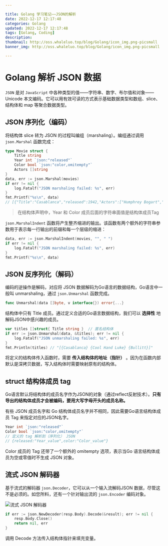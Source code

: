 ```yaml
---

title: Golang 学习笔记——JSON的解析
date: 2022-12-17 12:17:48
categories: Golang
updated: 2022-12-17 12:17:48
tags: [Golang, Coding]
description:
thumbnail: http://oss.whaleluo.top/blog/Golang/icon_img.png-picsmall
banner_img: http://oss.whaleluo.top/blog/Golang/icon_img.png-picsmall

---
```


# Golang 解析 JSON 数据

`JSON` 是对 `JavaScript` 中各种类型的值——字符串、数字、布尔值和对象—— Unicode 本文编码。它可以用有效可读的方式表示基础数据类型和数组、slice、结构体和 map 等聚合数据类型。

## JSON 序列化（编码）

将结构体 slice 转为 JSON 的过程叫编组（marshaling）。编组通过调用 `json.Marshal` 函数完成：

```go
type Movie struct {
    Title string
    Year int `json:"released"`
    Color bool `json:"color,omitempty"`
    Actors []string
}
data, err := json.Marshal(movies)
if err != nil {
    log.Fatalf("JSON marshaling failed: %s", err)
}
fmt.Printf("%s\n", data)
// [{"Title":"Casablanca","released":1942,"Actors":["Humphrey Bogart","Ingrid Bergman"]}]
```

> 在结构体声明中，Year 和 Color 成员后面的字符串面值是结构体成员Tag

`json.MarshalIndent` 函数将产生整齐缩进的输出。该函数有两个额外的字符串参数用于表示每一行输出的前缀和每一个层级的缩进：

```go
data, err := json.MarshalIndent(movies, "", " ")
if err != nil {
    log.Fatalf("JSON marshaling failed: %s", err)
}
fmt.Printf("%s\n", data)
```

## JSON 反序列化（解码）

编码的逆操作是解码，对应将 JSON 数据解码为Go语言的数据结构，Go语言中一般叫 unmarshaling，通过 `json.Unmarshal` 函数完成。

```go
func Unmarshal(data []byte, v interface{}) error{...}
```

结构体中只有 Title 成员。通过定义合适的Go语言数据结构，我们可以 **选择性** 地解码JSON中感兴趣的成员。

```go
var titles []struct{ Title string }  // 匿名结构体
if err := json.Unmarshal(data, &titles); err != nil {
    log.Fatalf("JSON unmarshaling failed: %s", err)
}
fmt.Println(titles) // "[{Casablanca} {Cool Hand Luke} {Bullitt}]"
```

将定义的结构体传入函数时，需要 **传入结构体的地址（指针）** 。因为在函数内部默认是深拷贝数据，写入结构体时需要映射原有的结构体。

## struct 结构体成员 tag

Go语言默认将结构体的成员名字作为JSON的对象（通过reflect反射技术）。**只有导出的结构体成员才会被编码，要用大写字母开头的成员名称。**

有些 JSON 成员名字和 Go 结构体成员名字并不相同，因此需要Go语言结构体成员 Tag 来指定对应的JSON名字。

```go
Year int `json:"released"`
Color bool `json:"color,omitempty"`
// 定义的 tag 解析到（序列化） JSON
// {released:"Year_value",color:"Color_value"}
```

Color 成员的 Tag 还带了一个额外的 omitempty 选项，表示当Go 语言结构体成员为空或零值时不生成 JSON 对象。

## 流式 JSON 解码器

基于流式的解码器 `json.Decoder`，它可以从一个输入流解码JSON 数据，尽管这不是必须的。如您所料，还有一个针对输出流的 `json.Encoder` 编码对象。

![流式 JSON 解码器](http://oss.whaleluo.top//blog/Golang/json-1.png-picsmall)

```go
if err := json.NewDecoder(resp.Body).Decode(&result); err != nil {
    resp.Body.Close()
    return nil, err
}
```

调用 Decode 方法传入结构体指针来填充变量。
